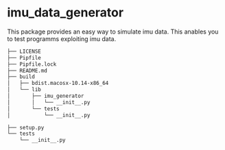 # imu_data_generator

This package provides an easy way to simulate imu data.
This anables you to test programms exploiting imu data.

```bash
├── LICENSE
├── Pipfile
├── Pipfile.lock
├── README.md
├── build
│   ├── bdist.macosx-10.14-x86_64
│   └── lib
│       ├── imu_generator
│       │   └── __init__.py
│       └── tests
│           └── __init__.py

├── setup.py
└── tests
    └── __init__.py

```
